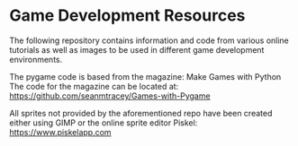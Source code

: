 # Game Development Resources
The following repository contains information and code from various online tutorials as well as images to be used in different game development environments.

The pygame code is based from the magazine: Make Games with Python
The code for the magazine can be located at: https://github.com/seanmtracey/Games-with-Pygame

All sprites not provided by the aforementioned repo have been created either using GIMP or the online sprite editor Piskel: https://www.piskelapp.com
